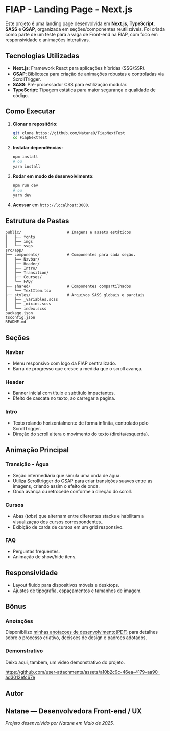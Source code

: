# FIAP - Landing Page -  Next.js

Este projeto é uma landing page desenvolvida em **Next.js**, **TypeScript**, **SASS** e **GSAP**, organizada em seções/componentes reutilizáveis. Foi criada como parte de um teste para a vaga de Front-end na FIAP, com foco em responsividade e animações interativas.

## Tecnologias Utilizadas

* **Next.js**: Framework React para aplicações híbridas (SSG/SSR).
* **GSAP**: Biblioteca para criação de animações robustas e controladas via ScrollTrigger.
* **SASS**: Pré-processador CSS para estilização modular.
* **TypeScript**: Tipagem estática para maior segurança e qualidade de código.

## Como Executar

1. **Clonar o repositório:**

   ```bash
   git clone https://github.com/NataneO/FiapNextTest
   cd FiapNextTest
   ```
2. **Instalar dependências:**

   ```bash
   npm install
   # ou
   yarn install
   ```
3. **Rodar em modo de desenvolvimento:**

   ```bash
   npm run dev
   # ou
   yarn dev
   ```
4. **Acessar** em `http://localhost:3000`.


## Estrutura de Pastas

```
public/                    # Imagens e assets estáticos
│   ├── fonts
│   ├── imgs
│   └── svgs        
src/app/
├── components/            # Componentes para cada seção. 
│   ├── Navbar/                  
│   ├── Header/
│   ├── Intro/
│   ├── Transition/
│   ├── Courses/
│   └── FAQ/
├── shared/                # Componentes compartilhados
│   └── TextItem.tsx      
├── styles/                # Arquivos SASS globais e parciais
│   ├── _variables.scss
│   ├── _mixins.scss
│   └── index.scss
package.json
tsconfig.json              
README.md
```

## Seções 

### Navbar

* Menu responsivo com logo da FIAP centralizado.
* Barra de progresso que cresce a medida que o scroll avança.

### Header

* Banner inicial com título e subtítulo impactantes.
* Efeito de cascata no texto, ao carregar a pagina.

### Intro

* Texto rolando horizontalmente de forma infinita, controlado pelo ScrollTrigger.
* Direção do scroll altera o movimento do texto (direita/esquerda).


## Animação Principal
### Transição - Água

* Seção intermediária que simula uma onda de água.
* Utiliza Scrolltrigger do GSAP para criar transições suaves entre as imagens, criando assim o efeito de onda.
* Onda avança ou retrocede conforme a direção do scroll.

### Cursos

* Abas (*tabs*) que alternam entre diferentes stacks e habilitam a visualizaçao dos cursos correspondentes..
* Exibição de cards de cursos em um grid responsivo.

### FAQ

* Perguntas frequentes.
* Animação de show/hide itens.

## Responsividade

* Layout fluido para dispositivos móveis e desktops.
* Ajustes de tipografia, espaçamentos e tamanhos de imagem.


## Bônus

### Anotações

Disponibilizo [minhas anotaçoes de desenvolvimento(PDF)](link) para detalhes sobre o processo criativo, decisoes de design e padroes adotados.

### Demonstrativo

Deixo aqui, tambem, um video demonstrativo do projeto.

https://github.com/user-attachments/assets/a10b2c9c-46ea-4179-aa90-ad3012efc67e


## Autor

Natane — Desenvolvedora Front-end / UX
---

*Projeto desenvolvido por Natane em Maio de 2025.*
